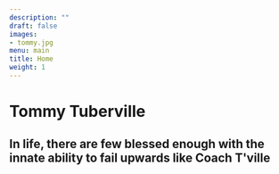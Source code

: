 ```yaml
---
description: ""
draft: false
images:
- tommy.jpg
menu: main
title: Home
weight: 1
---
```


# Tommy Tuberville
## In life, there are few blessed enough with the innate ability to fail upwards like Coach T'ville
